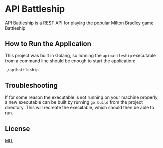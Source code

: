# API Battleship

API Battleship is a REST API for playing the popular Milton Bradley game Battleship

## How to Run the Application

This project was built in Golang, so running the `apibattleship` executable from a command line should be enough to start the application:

```bash
./apibattleship
```

## Troubleshooting

If for some reason the executable is not running on your machine properly, a new executable can be built by running `go build` from the project directory.  This will recreate the executable, which should then be able to run.

## License
[MIT](https://choosealicense.com/licenses/mit/)